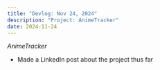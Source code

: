 ```yaml
---
title: "Devlog: Nov 24, 2024"
description: "Project: AnimeTracker"
date: 2024-11-24
---
```


*AnimeTracker*
- Made a LinkedIn post about the project thus far
